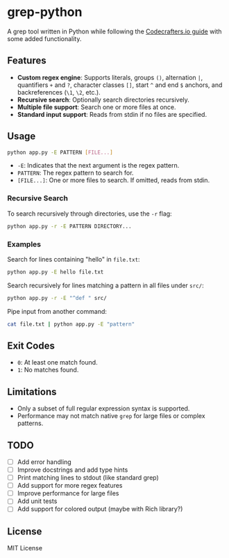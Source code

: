 # grep-python

A grep tool written in Python while following the [Codecrafters.io guide](https://app.codecrafters.io/courses/grep/overview) with some added functionality.

## Features

- **Custom regex engine**: Supports literals, groups `()`, alternation `|`, quantifiers `+` and `?`, character classes `[]`, start `^` and end `$` anchors, and backreferences (`\1`, `\2`, etc.).
- **Recursive search**: Optionally search directories recursively.
- **Multiple file support**: Search one or more files at once.
- **Standard input support**: Reads from stdin if no files are specified.

## Usage

```sh
python app.py -E PATTERN [FILE...]
```

- `-E`: Indicates that the next argument is the regex pattern.
- `PATTERN`: The regex pattern to search for.
- `[FILE...]`: One or more files to search. If omitted, reads from stdin.

### Recursive Search

To search recursively through directories, use the `-r` flag:

```sh
python app.py -r -E PATTERN DIRECTORY...
```

### Examples

Search for lines containing "hello" in `file.txt`:

```sh
python app.py -E hello file.txt
```

Search recursively for lines matching a pattern in all files under `src/`:

```sh
python app.py -r -E "^def " src/
```

Pipe input from another command:

```sh
cat file.txt | python app.py -E "pattern"
```

## Exit Codes

- `0`: At least one match found.
- `1`: No matches found.

## Limitations

- Only a subset of full regular expression syntax is supported.
- Performance may not match native `grep` for large files or complex patterns.

## TODO

- [ ] Add error handling
- [ ] Improve docstrings and add type hints
- [ ] Print matching lines to stdout (like standard grep)
- [ ] Add support for more regex features
- [ ] Improve performance for large files
- [ ] Add unit tests
- [ ] Add support for colored output (maybe with Rich library?)

## License

MIT License
